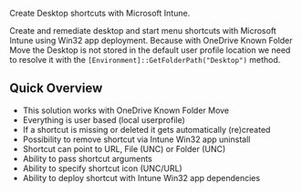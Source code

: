 
Create Desktop shortcuts with Microsoft Intune. 

Create and remediate desktop and start menu shortcuts with Microsoft Intune using Win32 app deployment. Because with OneDrive Known Folder Move the Desktop is not stored in the default user profile location we need to resolve it with the ```[Environment]::GetFolderPath("Desktop")``` method.

## Quick Overview

* This solution works with OneDrive Known Folder Move
* Everything is user based (local userprofile)
* If a shortcut is missing or deleted it gets automatically (re)created
* Possibility to remove shortcut via Intune Win32 app uninstall
* Shortcut can point to URL, File (UNC) or Folder (UNC)
* Ability to pass shortcut arguments
* Ability to specify shortcut icon (UNC/URL)
* Ability to deploy shortcut with Intune Win32 app dependencies
